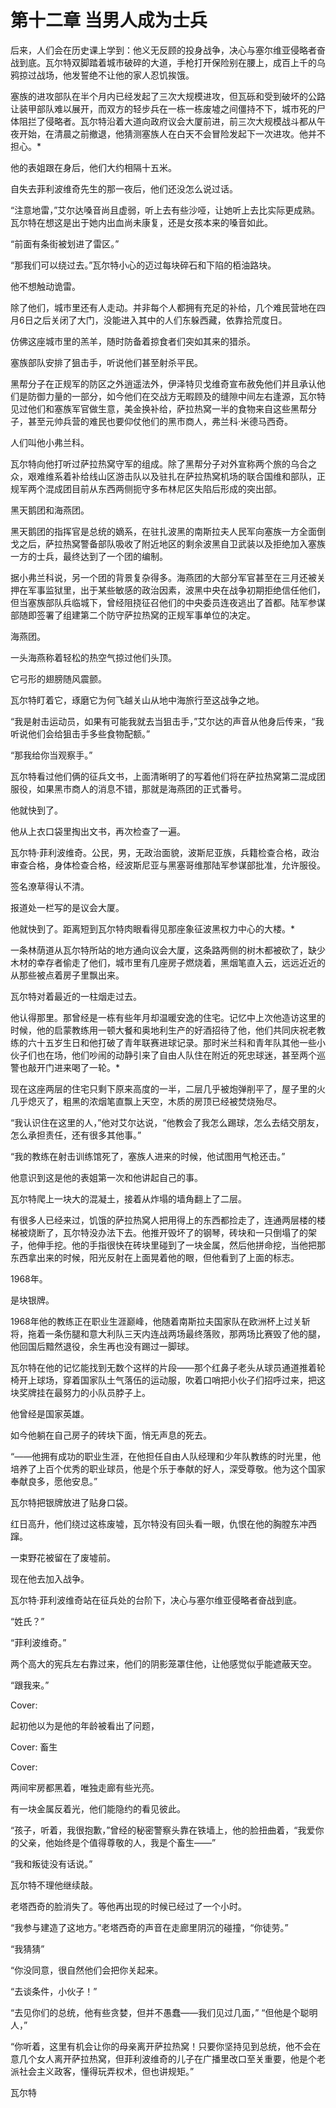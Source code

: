 # 第十二章 当男人成为士兵



后来，人们会在历史课上学到：他义无反顾的投身战争，决心与塞尔维亚侵略者奋战到底。瓦尔特双脚踏着城市破碎的大道，手枪打开保险别在腰上，成百上千的乌鸦掠过战场，他发誓绝不让他的家人忍饥挨饿。

塞族的进攻部队在半个月内已经发起了三次大规模进攻，但瓦砾和受到破坏的公路让装甲部队难以展开，而双方的轻步兵在一栋一栋废墟之间僵持不下，城市死的尸体阻拦了侵略者。瓦尔特沿着大道向政府议会大厦前进，前三次大规模战斗都从午夜开始，在清晨之前撤退，他猜测塞族人在白天不会冒险发起下一次进攻。他并不担心。*

他的表姐跟在身后，他们大约相隔十五米。

自失去菲利波维奇先生的那一夜后，他们还没怎么说过话。

“注意地雷，”艾尔达嗓音尚且虚弱，听上去有些沙哑，让她听上去比实际更成熟。瓦尔特在想这是出于她内出血尚未康复，还是女孩本来的嗓音如此。

“前面有条街被划进了雷区。”

“那我们可以绕过去。”瓦尔特小心的迈过每块碎石和下陷的栢油路块。

他不想触动诡雷。

除了他们，城市里还有人走动。并非每个人都拥有充足的补给，几个难民营地在四月6日之后关闭了大门，没能进入其中的人们东躲西藏，依靠拾荒度日。

仿佛这座城市里的羔羊，随时防备着掠食者们突如其来的猎杀。

塞族部队安排了狙击手，听说他们甚至射杀平民。

黑帮分子在正规军的防区之外逍遥法外，伊泽特贝戈维奇宣布赦免他们并且承认他们是防御力量的一部分，如今他们在交战方无暇顾及的缝隙中间左右逢源，瓦尔特见过他们和塞族军官做生意，美金换补给，萨拉热窝一半的食物来自这些黑帮分子，甚至元帅兵营的难民也要仰仗他们的黑市商人，弗兰科·米德马西奇。

人们叫他小弗兰科。

瓦尔特向他打听过萨拉热窝守军的组成。除了黑帮分子对外宣称两个旅的乌合之众，艰难维系着补给线山区游击队以及驻扎在萨拉热窝机场的联合国维和部队，正规军两个混成团目前从东西两侧扼守多布林尼区失陷后形成的突出部。

黑天鹅团和海燕团。

黑天鹅团的指挥官是总统的嫡系，在驻扎波黑的南斯拉夫人民军向塞族一方全面倒戈之后，萨拉热窝警备部队吸收了附近地区的剩余波黑自卫武装以及拒绝加入塞族一方的士兵，最终达到了一个团的编制。

据小弗兰科说，另一个团的背景复杂得多。海燕团的大部分军官甚至在三月还被关押在军事监狱里，出于某些敏感的政治因素，波黑中央在战争初期拒绝信任他们，但当塞族部队兵临城下，曾经阻挠征召他们的中央委员连夜逃出了首都。陆军参谋部随即签署了组建第二个防守萨拉热窝的正规军事单位的决定。

海燕团。

一头海燕称着轻松的热空气掠过他们头顶。

它弓形的翅膀随风震颤。

瓦尔特盯着它，琢磨它为何飞越关山从地中海旅行至这战争之地。

“我是射击运动员，如果有可能我就去当狙击手，”艾尔达的声音从他身后传来，“我听说他们会给狙击手多些食物配额。”

“那我给你当观察手。”

瓦尔特看过他们俩的征兵文书，上面清晰明了的写着他们将在萨拉热窝第二混成团服役，如果黑市商人的消息不错，那就是海燕团的正式番号。

他就快到了。

他从上衣口袋里掏出文书，再次检查了一遍。

瓦尔特·菲利波维奇。公民，男，无政治面貌，波斯尼亚族，兵籍检查合格，政治审查合格，身体检查合格，经波斯尼亚与黑塞哥维那陆军参谋部批准，允许服役。

签名潦草得认不清。

报道处一栏写的是议会大厦。

他就快到了。距离短到瓦尔特肉眼看得见那座象征波黑权力中心的大楼。*

一条林荫道从瓦尔特所站的地方通向议会大厦，这条路两侧的树木都被砍了，缺少木材的幸存者偷走了他们，城市里有几座房子燃烧着，黑烟笔直入云，远远近近的从那些被点着房子里飘出来。

瓦尔特对着最近的一柱烟走过去。

他认得那里。那曾经是一栋有些年月却温暖安逸的住宅。记忆中上次他造访这里的时候，他的启蒙教练用一顿大餐和奥地利生产的好酒招待了他，他们共同庆祝老教练的六十五岁生日和他打破了青年联赛进球记录。那时米兰科和青年队其他一些小伙子们也在场，他们吵闹的动静引来了自由人队住在附近的死忠球迷，甚至两个巡警也敲开门进来喝了一轮。*

现在这座两层的住宅只剩下原来高度的一半，二层几乎被炮弹削平了，屋子里的火几乎熄灭了，粗黑的浓烟笔直飘上天空，木质的房顶已经被焚烧殆尽。

“我认识住在这里的人，”他对艾尔达说，“他教会了我怎么踢球，怎么去结交朋友，怎么承担责任，还有很多其他事。”

“我的教练在射击训练馆死了，塞族人进来的时候，他试图用气枪还击。”

他意识到这是他的表姐第一次和他讲起自己的事。

瓦尔特爬上一块大的混凝土，接着从炸塌的墙角翻上了二层。

有很多人已经来过，饥饿的萨拉热窝人把用得上的东西都捡走了，连通两层楼的楼梯被烧断了，瓦尔特没办法下去。他推开毁坏了的钢琴，砖块和一只倒塌了的架子，他伸手挖。他的手指很快在砖块里碰到了一块金属，然后他拼命挖，当他把那东西拿出来的时候，阳光反射在上面晃着他的眼，但他看到了上面的标志。

1968年。

是块银牌。

1968年他的教练正在职业生涯巅峰，他随着南斯拉夫国家队在欧洲杯上过关斩将，拖着一条伤腿和意大利队三天内连战两场最终落败，那两场比赛毁了他的腿，他回国后黯然退役，余生再也没有踢过一脚球。

瓦尔特在他的记忆能找到无数个这样的片段——那个红鼻子老头从球员通道推着轮椅开上球场，穿着国家队土气落伍的运动服，吹着口哨把小伙子们招呼过来，把这块奖牌挂在最努力的小队员脖子上。

他曾经是国家英雄。

如今他躺在自己房子的砖块下面，悄无声息的死去。

“——他拥有成功的职业生涯，在他担任自由人队经理和少年队教练的时光里，他培养了上百个优秀的职业球员，他是个乐于奉献的好人，深受尊敬。他为这个国家奉献良多，愿他安息。”

瓦尔特把银牌放进了贴身口袋。

红日高升，他们绕过这栋废墟，瓦尔特没有回头看一眼，仇恨在他的胸膛东冲西蹿。

一束野花被留在了废墟前。

现在他去加入战争。

瓦尔特·菲利波维奇站在征兵处的台阶下，决心与塞尔维亚侵略者奋战到底。

“姓氏？”

“菲利波维奇。”

两个高大的宪兵左右靠过来，他们的阴影笼罩住他，让他感觉似乎能遮蔽天空。

“跟我来。”





Cover:

起初他以为是他的年龄被看出了问题，



Cover: 畜生

Cover: 

两间牢房都黑着，唯独走廊有些光亮。

有一块金属反着光，他们能隐约的看见彼此。

“孩子，听着，我很抱歉，”曾经的秘密警察头靠在铁墙上，他的脸扭曲着，“我爱你的父亲，他始终是个值得尊敬的人，我是个畜生——”

“我和叛徒没有话说。”

瓦尔特不理他继续敲。

老塔西奇的脸消失了。等他再出现的时候已经过了一个小时。

“我参与建造了这地方。”老塔西奇的声音在走廊里阴沉的碰撞，“你徒劳。”

“我猜猜”

“你没同意，很自然他们会把你关起来。

“去谈条件，小伙子！”

“去见你们的总统，他有些贪婪，但并不愚蠢——我们见过几面，” “但他是个聪明人，”

“你听着，这里有机会让你的母亲离开萨拉热窝！只要你坚持见到总统，他不会在意几个女人离开萨拉热窝，但菲利波维奇的儿子在广播里改口至关重要，他是个老派社会主义政客，懂得玩弄权术，但也讲规矩。”

瓦尔特





